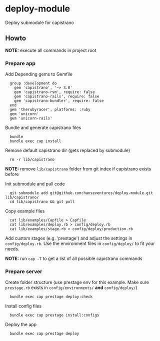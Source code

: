 # deploy-module

Deploy submodule for capistrano

## Howto

__NOTE:__ execute all commands in project root

### Prepare app
Add Depending gems to Gemfile

  ```
    group :development do
      gem 'capistrano', '~> 3.0'
      gem 'capistrano-rvm', require: false
      gem 'capistrano-rails', require: false
      gem 'capistrano-bundler', require: false
    end
    gem 'therubyracer', platforms: :ruby
    gem 'unicorn'
    gem 'unicorn-rails'

  ```
Bundle and generate capistrano files

  ```
    bundle
    bundle exec cap install
  ```

Remove default capistrano dir (gets replaced by submodule)

  ```
    rm -r lib/capistrano
  ```

__NOTE:__ remove ```lib/capistrano``` folder from git index if capistrano exists before

Init submodule and pull code

  ```
    git submodule add git@github.com:hanseventures/deploy-module.git lib/capistrano/
    cd lib/capistrano && git pull
  ```

Copy example files

  ```
    cat lib/examples/Capfile > Capfile
    cat lib/examples/deploy.rb > config/deploy.rb
    cat lib/examples/stage.rb > config/deploy/production.rb
  ```

Add custom stages (e.g. 'prestage') and adjust the settings in ```config/deploy.rb```. Use the environment files in ```config/deploy/``` to fit your needs.

__NOTE:__ run ```cap -T``` to get a list of all possible capistrano commands

### Prepare server

Create folder structure (use prestage env for this example. Make sure ``` prestage.rb ``` exists in ```config/environments/``` __and__ ```config/deploy/```)

  ```
    bundle exec cap prestage deploy:check
  ```

Install config files

  ```
    bundle exec cap prestage install:configs
  ```

Deploy the app

  ```
    bundle exec cap prestage deploy
  ```


